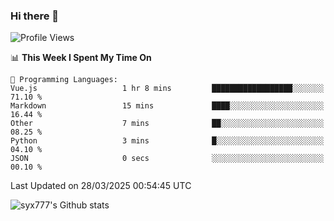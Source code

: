### Hi there 👋

<!--
**syx777/syx777** is a ✨ _special_ ✨ repository because its `README.md` (this file) appears on your GitHub profile.

Here are some ideas to get you started:

- 🔭 I’m currently working on ...
- 🌱 I’m currently learning ...
- 👯 I’m looking to collaborate on ...
- 🤔 I’m looking for help with ...
- 💬 Ask me about ...
- 📫 How to reach me: ...
- 😄 Pronouns: ...
- ⚡ Fun fact: ...
-->
<!--START_SECTION:waka-->
![Profile Views](http://img.shields.io/badge/Profile%20Views-0-blue)

📊 **This Week I Spent My Time On** 

```text
💬 Programming Languages: 
Vue.js                   1 hr 8 mins         ██████████████████░░░░░░░   71.10 % 
Markdown                 15 mins             ████░░░░░░░░░░░░░░░░░░░░░   16.44 % 
Other                    7 mins              ██░░░░░░░░░░░░░░░░░░░░░░░   08.25 % 
Python                   3 mins              █░░░░░░░░░░░░░░░░░░░░░░░░   04.10 % 
JSON                     0 secs              ░░░░░░░░░░░░░░░░░░░░░░░░░   00.10 % 
```


 Last Updated on 28/03/2025 00:54:45 UTC
<!--END_SECTION:waka-->

![syx777's Github stats](https://github-readme-stats-syx777.vercel.app/api?username=syx777&show_icons=true&count_private=true)

